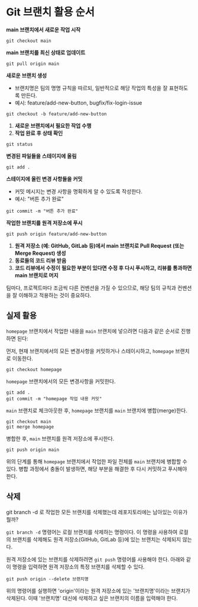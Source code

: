 # Git 브랜치 활용 순서

**main 브랜치에서 새로운 작업 시작**

```
git checkout main
```

**main 브랜치를 최신 상태로 업데이트**

```
git pull origin main
```

**새로운 브랜치 생성**

- 브랜치명은 팀의 명명 규칙을 따르되, 일반적으로 해당 작업의 특성을 잘 표현하도록 만든다.
- 예시: feature/add-new-button, bugfix/fix-login-issue

```
git checkout -b feature/add-new-button

```

1. **새로운 브랜치에서 필요한 작업 수행**
2. **작업 완료 후 상태 확인**

```
git status
```

**변경된 파일들을 스테이지에 올림**

```
git add .
```

**스테이지에 올린 변경 사항들을 커밋**

- 커밋 메시지는 변경 사항을 명확하게 알 수 있도록 작성한다.
- 예시: "버튼 추가 완료"

```
git commit -m "버튼 추가 완료"
```

**작업한 브랜치를 원격 저장소에 푸시**

```
git push origin feature/add-new-button
```

1. **원격 저장소 (예: GitHub, GitLab 등)에서 main 브랜치로 Pull Request (또는 Merge Request) 생성**
2. **동료들의 코드 리뷰 받음**
3. **코드 리뷰에서 수정이 필요한 부분이 있다면 수정 후 다시 푸시하고, 리뷰를 통과하면 main 브랜치로 머지**

팀마다, 프로젝트마다 조금씩 다른 컨벤션을 가질 수 있으므로, 해당 팀의 규칙과 컨벤션을 잘 이해하고 적용하는 것이 중요하다.

## 실제 활용

`homepage` 브랜치에서 작업한 내용을 `main` 브랜치에 넣으려면 다음과 같은 순서로 진행하면 된다:

먼저, 현재 브랜치에서의 모든 변경사항을 커밋하거나 스테이시하고, `homepage` 브랜치로 이동한다.

```
git checkout homepage
```

`homepage` 브랜치에서의 모든 변경사항을 커밋한다.

```
git add .
git commit -m "homepage 작업 내용 커밋"
```

`main` 브랜치로 체크아웃한 후, `homepage` 브랜치를 `main` 브랜치에 병합(merge)한다.

```
git checkout main
git merge homepage
```

병합한 후, `main` 브랜치를 원격 저장소에 푸시한다.

```
git push origin main
```

위의 단계를 통해 `homepage` 브랜치에서 작업한 파일 전체를 `main` 브랜치에 병합할 수 있다. 병합 과정에서 충돌이 발생하면, 해당 부분을 해결한 후 다시 커밋하고 푸시해야 한다.

## 삭제

git branch -d 로 작업한 모든 브랜치를 삭제했는데 레포지토리에는 남아있는 이유가 뭘까?

`git branch -d` 명령어는 로컬 브랜치를 삭제하는 명령이다. 이 명령을 사용하여 로컬의 브랜치를 삭제해도 원격 저장소(GitHub, GitLab 등)에 있는 브랜치는 삭제되지 않는다.

원격 저장소에 있는 브랜치를 삭제하려면 `git push` 명령어를 사용해야 한다. 아래와 같이 명령을 입력하면 원격 저장소의 특정 브랜치를 삭제할 수 있다.

```
git push origin --delete 브랜치명
```

위의 명령어를 실행하면 'origin'이라는 원격 저장소에 있는 '브랜치명'이라는 브랜치가 삭제된다. 이때 '브랜치명' 대신에 삭제하고 싶은 브랜치의 이름을 입력해야 한다.
